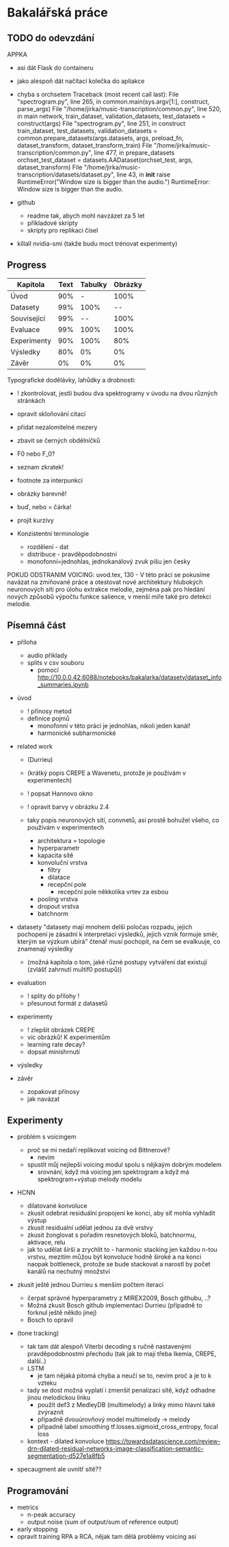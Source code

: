 # Bakalářská práce

## TODO do odevzdání

APPKA
- asi dát Flask do containeru
- jako alespoň dát načítací kolečka do apliakce
- chyba s orchsetem
Traceback (most recent call last):
  File "spectrogram.py", line 265, in <module>
    common.main(sys.argv[1:], construct, parse_args)
  File "/home/jirka/music-transcription/common.py", line 520, in main
    network, train_dataset, validation_datasets, test_datasets = construct(args)
  File "spectrogram.py", line 251, in construct
    train_dataset, test_datasets, validation_datasets = common.prepare_datasets(args.datasets, args, preload_fn, dataset_transform, dataset_transform_train)
  File "/home/jirka/music-transcription/common.py", line 477, in prepare_datasets
    orchset_test_dataset = datasets.AADataset(orchset_test, args, dataset_transform)
  File "/home/jirka/music-transcription/datasets/dataset.py", line 43, in __init__
    raise RuntimeError("Window size is bigger than the audio.")
RuntimeError: Window size is bigger than the audio.
- github
    - readme tak, abych mohl navzázet za 5 let
    - příkladové skripty
    - skripty pro replikaci čísel

- killall nvidia-smi (takže budu moct trénovat experimenty)

## Progress

| Kapitola    | Text | Tabulky | Obrázky |
| ----------- | ---- | ------- | ------- |
| Úvod        | 90%  | -       | 100%    |
| Datasety    | 99%  | 100%    | --      |
| Související | 99%  | --      | 100%    |
| Evaluace    | 99%  | 100%    | 100%    |
| Experimenty | 90%  | 100%    | 80%     |
| Výsledky    | 80%  | 0%      | 0%      |
| Závěr       | 0%   | 0%      | 0%      |

Typografické dodělávky, lahůdky a drobnosti:
- ! zkontrolovat, jestli budou dva spektrogramy v úvodu na dvou různých stránkách
- opravit skloňování citací
- přidat nezalomitelné mezery
- zbavit se černých obdélníčků
- F0 nebo F_0?
- seznam zkratek!
- footnote za interpunkcí
- obrázky barevně!

- buď, nebo = čárka!
- projít kurzívy

- Konzistentní terminologie
    - rozdělení - dat
    - distribuce - pravděpodobnostní
    - monofonní=jednohlas, jednokanálový zvuk píšu jen česky


POKUD ODSTRANIM VOICING:
uvod.tex, 130 -  V této práci se pokusíme navázat na zmiňované práce a otestovat nové architektury hlubokých neuronových sítí pro úlohu extrakce melodie, zejména pak pro hledání nových způsobů výpočtu funkce salience, v menší míře také pro detekci melodie.



## Písemná část
- příloha
    - audio příklady
    - splits v csv souboru
        - pomocí http://10.0.0.42:6088/notebooks/bakalarka/datasety/dataset_info_summaries.ipynb 

- úvod
    - ! přínosy metod
    - definice pojmů
        - monofonní v této práci je jednohlas, nikoli jeden kanál!
        - harmonické subharmonické

- related work
    - (Durrieu)
    - (krátký popis CREPE a Wavenetu, protože je používám v experimentech)
    - ! popsat Hannovo okno
    - ! opravit barvy v obrázku 2.4

    - taky popis neuronových sítí, convnetů, asi prostě bohužel všeho, co používám v experimentech
        - architektura
            = topologie
        - hyperparametr
        - kapacita sítě
        - konvoluční vrstva
            - filtry
            - dilatace
            - recepční pole
                - recepční pole někkolika vrtev za esbou
        - pooling vrstva
        - dropout vrstva
        - batchnorm

- datasety
    "datasety mají mnohem delší poločas rozpadu, jejich pochopení je zásadní k interpretaci výsledků, jejich vznik formuje směr, kterým se výzkum ubírá"
    čtenář musí pochopit, na čem se evalkuuje, co znamenají výsledky
    - (možná kapitola o tom, jaké různé postupy vytváření dat existují (zvlášť zahrnutí multif0 postupů))

- evaluation
    - ! splity do přílohy !
    - přesunout formát z datasetů

- experimenty
    - ! zlepšit obrázek CREPE
    - víc obrázků! K experimentům
    - learning rate decay?
    - dopsat minishrnutí

- výsledky

- závěr
    - zopakovat přínosy
    - jak navázat

## Experimenty

- problém s voicingem
    - proč se mi nedaří replikovat voicing od Bittnerové?
        - nevim
    - spustit můj nejlepší voicing modul spolu s nějkaým dobrým modelem
        - srovnání, když má voicing jen spektrogram a když má spektrogram+výstup melody modelu

- HCNN
    - dilatované konvoluce
    - zkusit odebrat residuální propojení ke konci, aby síť mohla vyhladit výstup
    - zkusit residualní udělat jednou za dvě vrstvy
    - zkusit žonglovat s pořadim resnetových bloků, batchnormu, aktivace, relu
    - jak to udělat širší a zrychlit to - harmonic stacking jen každou n-tou vrstvu, mezitím můžou být konvoluce hodně široké a na konci naopak bottleneck, protože se bude stackovat a narostl by počet kanálů na nechutný množství

- zkusit ještě jednou Durrieu s menším počtem iterací
    - čerpat správné hyperparametry z MIREX2009, Bosch githubu, ..?
    - Možná zkusit Bosch github implementaci Durrieu (případně to forknul ještě někdo jinej)
    - Bosch to opravil

- (tone tracking)
    - tak tam dát alespoň Viterbi decoding s ručně nastavenými pravděpodobnostmi přechodu (tak jak to mají třeba Ikemia, CREPE, další..)
    - LSTM
        - je tam nějaká pitomá chyba a neučí se to, nevim proč a je to k vzteku
    - tady se dost možná vyplatí i zmenšit penalizaci sítě, když odhadne jinou melodickou linku
        - použít def3 z MedleyDB (multimelody) a linky mimo hlavní také zvýraznit
        - případně dvouúrovňový model multimelody -> melody
        - případně label smoothing tf.losses.sigmoid_cross_entropy, focal loss
    - kontext - dilated konvoluce https://towardsdatascience.com/review-drn-dilated-residual-networks-image-classification-semantic-segmentation-d527e1a8fb5

- specaugment ale uvnitř sítě??

## Programování

- metrics
    - n-peak accuracy
    - output noise (sum of output/sum of reference output)
- early stopping
- opravit training RPA a RCA, nějak tam dělá problémy voicing asi